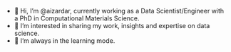 - 👋 Hi, I’m @aizardar, currently working as a Data Scientist/Engineer with a PhD in Computational Materials Science. 
- 👀 I’m interested in sharing my work, insights and expertise on data science.
- 🌱 I’m always in the learning mode. 

<!---
aizardar/aizardar is a ✨ special ✨ repository because its `README.md` (this file) appears on your GitHub profile.
You can click the Preview link to take a look at your changes.
--->
